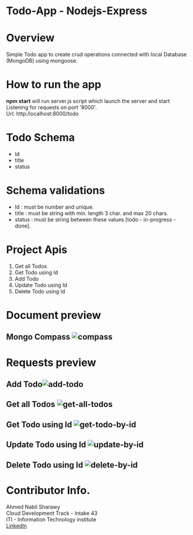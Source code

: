 # Todo-App - Nodejs-Express

# **Overview**

Simple Todo app to create crud operations connected with local Database (MongoDB) using mongoose. 

# **How to run the app**
**npm start** will run server.js script which launch the server and start Listening for requests on port '8000'.\
Url: http:/localhost:8000/todo
# **Todo Schema**
- Id 
- title
- status

# **Schema validations**
 - Id : must be number and unique.
 - title : must be string with min. length 3 char. and max 20 chars.
 - status : must be string between these values [todo - in-progress - done].

# **Project Apis**
1. Get all Todos
2. Get Todo using Id
3. Add Todo
4. Update Todo using Id
5. Delete Todo using Id

# **Document preview**
Mongo Compass ![compass](https://user-images.githubusercontent.com/83243320/224478990-285d3d02-bf2e-494f-af7b-960ed7111bd8.png)
---
# **Requests preview**
Add Todo![add-todo](https://user-images.githubusercontent.com/83243320/224479009-6530531b-1ed9-41c7-9158-41968b8bb5d3.png)
---
Get all Todos ![get-all-todos](https://user-images.githubusercontent.com/83243320/224479020-0b4bc8ff-6411-46d7-9ef0-723be99dafdd.png)
---
Get Todo using Id ![get-todo-by-id](https://user-images.githubusercontent.com/83243320/224479028-49eea848-c16c-4f45-9fea-951c4086d2c2.png)
---
Update Todo using Id ![update-by-id](https://user-images.githubusercontent.com/83243320/224479038-716a90c7-591c-4fbe-be75-e8d3e43ecb1e.png)
---
Delete Todo using Id ![delete-by-id](https://user-images.githubusercontent.com/83243320/224479683-02b943d6-974f-4d83-a0c8-bb7558d568ec.png)
---
# **Contributor Info.**
 Ahmed Nabil Sharawy \
Cloud Development Track - Intake 43\
ITI - Information Technology institute\
[LinkedIn](https://www.linkedin.com/in/ahmed-nabil-sharawy/)



